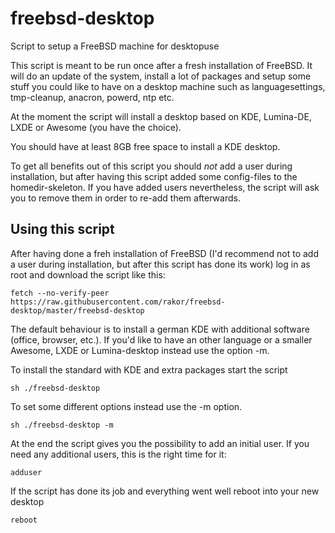 # freebsd-desktop
Script to setup a FreeBSD machine for desktopuse

This script is meant to be run once after a fresh installation of
FreeBSD. It will do an update of the system, install a lot of packages
and setup some stuff you could like to have on a desktop machine such as
languagesettings, tmp-cleanup, anacron, powerd, ntp etc.

At the moment the script will install a desktop based on KDE, Lumina-DE, LXDE or Awesome (you have the choice).

You should have at least 8GB free space to install a KDE desktop.

To get all benefits out of this script you should _not_ add a user during installation, but after having this script added some config-files to the homedir-skeleton. If you have added users nevertheless, the script will ask you to remove them in order to re-add them afterwards.


## Using this script
After having done a freh installation of FreeBSD (I'd recommend not to add a user during installation, but after this script has done its work) log in as root and download the script like this:
<pre><code>fetch --no-verify-peer https://raw.githubusercontent.com/rakor/freebsd-desktop/master/freebsd-desktop</code></pre>

The default behaviour is to install a german KDE with additional software (office, browser, etc.). If you'd like to have an other language or a smaller Awesome, LXDE or Lumina-desktop instead use the option -m. 

To install the standard with KDE and extra packages start the script
<pre><code>sh ./freebsd-desktop</code></pre>

To set some different options instead use the -m option.
<pre><code>sh ./freebsd-desktop -m</code></pre>

At the end the script gives you the possibility to add an initial user. If you need any additional users, this is the right time for it:
<pre><code>adduser</code></pre>

If the script has done its job and everything went well reboot into your new desktop
<pre><code>reboot</code></pre>
